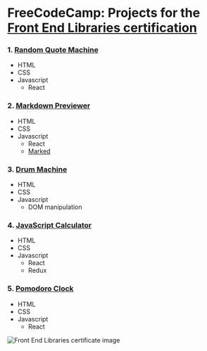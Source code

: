 # FreeCodeCamp: Projects for the [Front End Libraries certification](https://learn.freecodecamp.org/front-end-libraries/front-end-libraries-projects)

### 1. **[Random Quote Machine](https://github.com/lezojeda/freecodecamp-front-end-libraries/blob/master/quote-machine/README.md)**

* HTML
* CSS
* Javascript
  * React

### 2. **[Markdown Previewer](https://github.com/lezojeda/freecodecamp-front-end-libraries/tree/master/markdown-previewer)**

* HTML
* CSS
* Javascript
  * React
  * [Marked](https://marked.js.org/#/README.md#README.md)
  
### 3. **[Drum Machine](https://github.com/lezojeda/freecodecamp-front-end-libraries/tree/master/drum-machine)**

* HTML
* CSS
* Javascript
  * DOM manipulation
  
### 4. **[JavaScript Calculator](https://github.com/lezojeda/freecodecamp-front-end-libraries/tree/master/javascript-calculator)**

* HTML
* CSS
* Javascript
  * React
  * Redux

### 5. **[Pomodoro Clock](https://github.com/lezojeda/freecodecamp-front-end-libraries/tree/master/pomodoro-clock)**

* HTML
* CSS
* Javascript
  * React
  
![Front End Libraries certificate image](https://res.cloudinary.com/dgfn49hld/image/upload/v1567008438/fcc-certificates/front-end_oeyxce.jpg)
